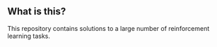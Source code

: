 ## What is this?
This repository contains solutions to a large number of reinforcement learning tasks.
